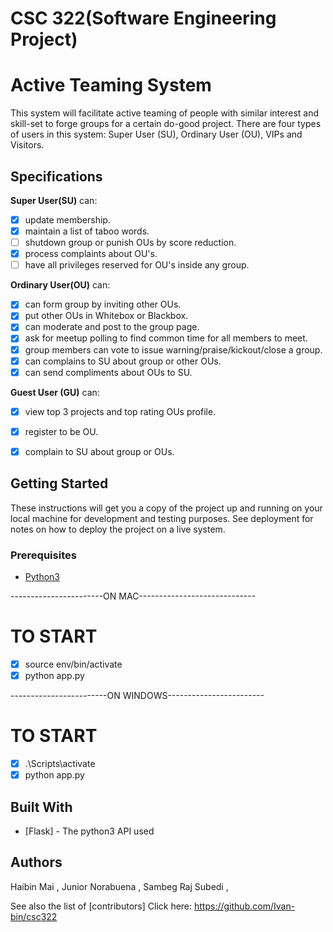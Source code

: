 # CSC 322(Software Engineering Project)

# Active Teaming System

This system will facilitate active teaming of people with similar interest and skill-set to forge groups for a certain do-good project. There are four types of users in this system: Super User (SU), Ordinary User (OU), VIPs and Visitors.

## Specifications
**Super User(SU)** can:
- [x] update membership.
- [x] maintain a list of taboo words.
- [ ] shutdown group or punish OUs by score reduction.
- [x] process complaints about OU's.
- [ ] have all privileges reserved for OU's inside any group.

**Ordinary User(OU)** can:
- [x] can form group by inviting other OUs.
- [x] put other OUs in Whitebox or Blackbox.
- [x] can moderate and post to the group page.
- [x] ask for meetup polling to find common time for all members to meet.
- [x] group members can vote to issue warning/praise/kickout/close a group.
- [x] can complains to SU about group or other OUs.
- [x] can send compliments about OUs to SU.

**Guest User (GU)** can:
- [x] view top 3 projects and top rating OUs profile.
- [x] register to be OU.
- [x] complain to SU about group or OUs.


## Getting Started

These instructions will get you a copy of the project up and running on your local machine for development and testing purposes. See deployment for notes on how to deploy the project on a live system.


### Prerequisites

* [Python3](https://www.python.org/downloads/)


-----------------------ON MAC-----------------------------

# TO START
- [x] source env/bin/activate
- [x] python app.py

------------------------ON WINDOWS------------------------

# TO START

- [x] .\Scripts\activate
- [x] python app.py

## Built With

* [Flask] - The python3 API used


## Authors

Haibin Mai ,
Junior Norabuena ,
Sambeg Raj Subedi ,


See also the list of [contributors]
Click here:
https://github.com/Ivan-bin/csc322
